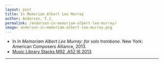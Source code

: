 ```yaml
---
layout: post
title: In Memoriam Albert Lee Murray
author: Anderson, T.J.
permalink: /anderson-in-memoriam-albert-lee-murray/
image: anderson-in-memoriam-albert-lee-murray.png
---
```


- In *In Memoriam Albert Lee Murray: for solo trombone.* New York: American Composers Alliance, 2013.
- <a href="https://tufts-primo.hosted.exlibrisgroup.com/primo-explore/fulldisplay?docid=01TUN_ALMA21221659100003851&context=L&vid=01TUN&lang=en_US&search_scope=EVERYTHING&adaptor=Local%20Search%20Engine&tab=everything&query=any,contains,anderson%20in%20memoriam%20albert%20lee%20murray&offset=0" target="_blank">Music Library Stacks M92 .A52 I6 2013</a>

---

